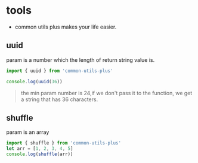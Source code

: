# tools 
- common utils plus makes your life easier.

## uuid 
param is a number which the length of return string value is.
```javascript 1.8
import { uuid } from 'common-utils-plus'

console.log(uuid(36))
```

> the min param number is 24,if we don't pass it to the function, we get a string that has 36 characters.

## shuffle
param is an array
```javascript 1.8
import { shuffle } from 'common-utils-plus'
let arr = [1, 2, 3, 4, 5]
console.log(shuffle(arr))
```
